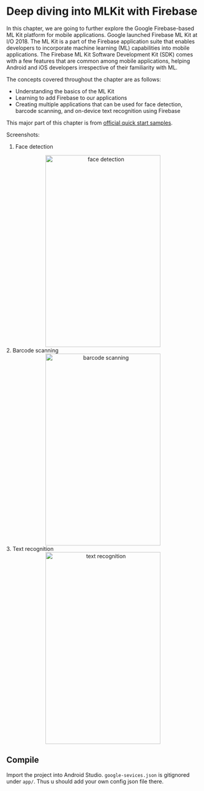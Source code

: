 # Deep diving into MLKit with Firebase

In this chapter, we are going to further explore the Google Firebase-based ML Kit platform for mobile applications. Google launched Firebase ML Kit at I/O 2018. The ML Kit is a part of the Firebase application suite that enables developers to incorporate machine learning (ML) capabilities into mobile applications. The Firebase ML Kit Software Development Kit (SDK) comes with a few features that are common among mobile applications, helping Android and iOS developers irrespective of their familiarity with ML. 

The concepts covered throughout the chapter are as follows: 
 - Understanding the basics of the ML Kit 
 - Learning to add Firebase to our applications 
 - Creating multiple applications that can be used for face detection, barcode scanning, and on-device text recognition using Firebase 

This major part of this chapter is from [official quick start samples](https://github.com/firebase/quickstart-android).

Screenshots:
1. Face detection

<div align="center">
<img src="https://github.com/intrepidkarthi/MLmobileapps/blob/master/Chapter4/assets/pic1.png" alt="face detection" width="300" height="500" />
</div>
2. Barcode scanning

<div align="center">
<img src="https://github.com/intrepidkarthi/MLmobileapps/blob/master/Chapter4/assets/pic2.png" alt="barcode scanning" width="300" height="500" />
</div>
3. Text recognition

<div align="center">
<img src="https://github.com/intrepidkarthi/MLmobileapps/blob/master/Chapter4/assets/pic3.png" alt="text recognition" width="300" height="500" />
</div>

## Compile
Import the project into Android Studio.
`google-sevices.json` is gitignored under `app/`. Thus u should add your own config json file there.


